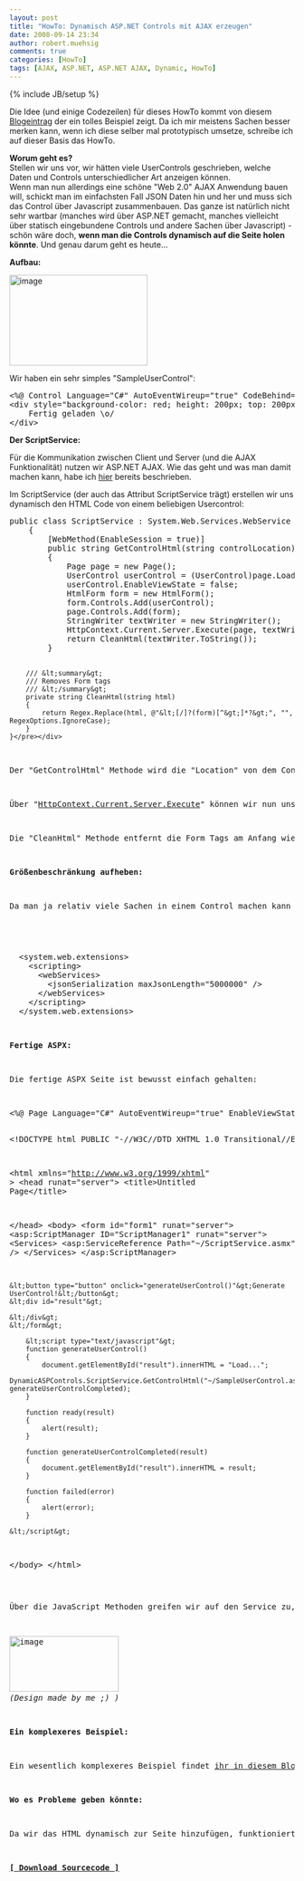 ```yaml
---
layout: post
title: "HowTo: Dynamisch ASP.NET Controls mit AJAX erzeugen"
date: 2008-09-14 23:34
author: robert.muehsig
comments: true
categories: [HowTo]
tags: [AJAX, ASP.NET, ASP.NET AJAX, Dynamic, HowTo]
---
```

{% include JB/setup %}
<p>Die Idee (und einige Codezeilen) für dieses HowTo kommt von diesem <a href="http://weblogs.asp.net/sanjeevagarwal/archive/2008/07/22/Dynamically-create-ASP.NET-user-control-using-ASP.NET-Ajax-and-Web-Service.aspx">Blogeintrag</a> der ein tolles Beispiel zeigt. Da ich mir meistens Sachen besser merken kann, wenn ich diese selber mal prototypisch umsetze, schreibe ich auf dieser Basis das HowTo.</p> <p><strong>Worum geht es?<br></strong>Stellen wir uns vor, wir hätten viele UserControls geschrieben, welche Daten und Controls unterschiedlicher Art anzeigen können. <br>Wenn man nun allerdings eine schöne "Web 2.0" AJAX Anwendung bauen will, schickt man im einfachsten Fall JSON Daten hin und her und muss sich das Control über Javascript zusammenbauen. Das ganze ist natürlich nicht sehr wartbar (manches wird über ASP.NET gemacht, manches vielleicht über statisch eingebundene Controls und andere Sachen über Javascript) - schön wäre doch, <strong>wenn man die Controls dynamisch auf die Seite holen könnte</strong>. Und genau darum geht es heute...</p> <p><strong>Aufbau:</strong></p> <p><a href="{{BASE_PATH}}/assets/wp-images/image540.png"><img style="border-right: 0px; border-top: 0px; border-left: 0px; border-bottom: 0px" height="160" alt="image" src="{{BASE_PATH}}/assets/wp-images/image-thumb518.png" width="244" border="0"></a> </p> <p>Wir haben ein sehr simples "SampleUserControl":</p> <div class="wlWriterSmartContent" id="scid:812469c5-0cb0-4c63-8c15-c81123a09de7:e7a4dbdb-94b6-4fd4-ad75-3f253f5147e3" style="padding-right: 0px; display: inline; padding-left: 0px; float: none; padding-bottom: 0px; margin: 0px; padding-top: 0px"><pre name="code" class="c#">&lt;%@ Control Language="C#" AutoEventWireup="true" CodeBehind="SampleUserControl.ascx.cs" Inherits="DynamicASPControls.SampleUserControl" %&gt;
&lt;div style="background-color: red; height: 200px; top: 200px"&gt;
    Fertig geladen \o/
&lt;/div&gt;</pre></div>
<p><strong>Der ScriptService:</strong></p>
<p>Für die Kommunikation zwischen Client und Server (und die AJAX Funktionalität) nutzen wir ASP.NET AJAX. Wie das geht und was man damit machen kann, habe ich <a href="{{BASE_PATH}}/artikel/howto-microsoft-aspnet-ajax-clientseitiger-aufruf-von-webmethoden/">hier</a> bereits beschrieben.</p>
<p>Im ScriptService (der auch das Attribut ScriptService trägt) erstellen wir uns dynamisch den HTML Code von einem beliebigen Usercontrol:</p>
<div class="wlWriterSmartContent" id="scid:812469c5-0cb0-4c63-8c15-c81123a09de7:73f11a0f-fca3-41fc-a6fe-d9304c39096b" style="padding-right: 0px; display: inline; padding-left: 0px; float: none; padding-bottom: 0px; margin: 0px; padding-top: 0px"><pre name="code" class="c#">public class ScriptService : System.Web.Services.WebService
    {
        [WebMethod(EnableSession = true)]
        public string GetControlHtml(string controlLocation)
        {
            Page page = new Page();
            UserControl userControl = (UserControl)page.LoadControl(controlLocation);
            userControl.EnableViewState = false;
            HtmlForm form = new HtmlForm();
            form.Controls.Add(userControl);
            page.Controls.Add(form);
            StringWriter textWriter = new StringWriter();
            HttpContext.Current.Server.Execute(page, textWriter, false);
            return CleanHtml(textWriter.ToString());
        }

        /// &lt;summary&gt;
        /// Removes Form tags
        /// &lt;/summary&gt;
        private string CleanHtml(string html)
        {
            return Regex.Replace(html, @"&lt;[/]?(form)[^&gt;]*?&gt;", "", RegexOptions.IgnoreCase);
        }
    }</pre></div>
<p>Der "GetControlHtml" Methode wird die "Location" von dem Control mitgeiteilt und jetzt bauen wir uns dynamisch eine "<a href="http://msdn.microsoft.com/en-us/library/system.web.ui.page.aspx">Page</a>" zusammen und fügen eine "<a href="http://msdn.microsoft.com/de-de/library/system.web.ui.htmlcontrols.htmlform.defaultbutton.aspx">HtmlForm</a>" dazu und hängen dort das geladene Control dran.</p>
<p>Über "<a href="http://msdn.microsoft.com/en-us/library/system.web.httpserverutility.execute.aspx">HttpContext.Current.Server.Execute</a>" können wir nun unseren fertigen HTML Code in ein String verwandeln.</p>
<p>Die "CleanHtml" Methode entfernt die Form Tags am Anfang wieder - sodass wir möglichst nur noch das original Control-HTML übrig haben.</p>
<p><strong>Größenbeschränkung aufheben:</strong></p>
<p>Da man ja relativ viele Sachen in einem Control machen kann und das daraus resultierende HTML recht groß werden kann, müssen wir <a href="http://msdn.microsoft.com/en-us/library/system.web.script.serialization.javascriptserializer.maxjsonlength.aspx">dies in der Web.Config erst freischalten</a>:</p>
<p>
<div class="wlWriterSmartContent" id="scid:812469c5-0cb0-4c63-8c15-c81123a09de7:ea39ae1b-f0cf-47e8-8659-8e7d0ef7814d" style="padding-right: 0px; display: inline; padding-left: 0px; float: none; padding-bottom: 0px; margin: 0px; padding-top: 0px"><pre name="code" class="c#">  &lt;system.web.extensions&gt;
    &lt;scripting&gt;
      &lt;webServices&gt;
        &lt;jsonSerialization maxJsonLength="5000000" /&gt;
      &lt;/webServices&gt;
    &lt;/scripting&gt;
  &lt;/system.web.extensions&gt;</pre></div></p>
<p><strong>Fertige ASPX:</strong></p>
<p>Die fertige ASPX Seite ist bewusst einfach gehalten:</p>
<div class="wlWriterSmartContent" id="scid:812469c5-0cb0-4c63-8c15-c81123a09de7:f7cc13f7-1941-43f9-9d5f-afa11300f334" style="padding-right: 0px; display: inline; padding-left: 0px; float: none; padding-bottom: 0px; margin: 0px; padding-top: 0px"><pre name="code" class="c#">&lt;%@ Page Language="C#" AutoEventWireup="true" EnableViewState="false" CodeBehind="Default.aspx.cs" Inherits="DynamicASPControls._Default" %&gt;

&lt;!DOCTYPE html PUBLIC "-//W3C//DTD XHTML 1.0 Transitional//EN" "http://www.w3.org/TR/xhtml1/DTD/xhtml1-transitional.dtd"&gt;

&lt;html xmlns="http://www.w3.org/1999/xhtml" &gt;
&lt;head runat="server"&gt;
    &lt;title&gt;Untitled Page&lt;/title&gt;
    
&lt;/head&gt;
&lt;body&gt;
    &lt;form id="form1" runat="server"&gt;
    &lt;asp:ScriptManager ID="ScriptManager1" runat="server"&gt;
        &lt;Services&gt;
            &lt;asp:ServiceReference Path="~/ScriptService.asmx" /&gt;
        &lt;/Services&gt;
    &lt;/asp:ScriptManager&gt;

    &lt;button type="button" onclick="generateUserControl()"&gt;Generate UserControl!&lt;/button&gt;
    &lt;div id="result"&gt;
       
    &lt;/div&gt;
    &lt;/form&gt;
    
        &lt;script type="text/javascript"&gt;       
        function generateUserControl()
        {
            document.getElementById("result").innerHTML = "Load...";
            DynamicASPControls.ScriptService.GetControlHtml("~/SampleUserControl.ascx", generateUserControlCompleted);
        }
    
        function ready(result)
        {
            alert(result);
        }
    
        function generateUserControlCompleted(result)
        {
            document.getElementById("result").innerHTML = result;
        }
        
        function failed(error)
        {
            alert(error);
        }
        
    &lt;/script&gt;
&lt;/body&gt;
&lt;/html&gt;
</pre></div>
<p>Über die JavaScript Methoden greifen wir auf den Service zu, welcher uns das HTML liefert. In der "generateUserControlCompleted" Methode schreiben wir das HTML nur noch in unser "result" div:</p>
<p><a href="{{BASE_PATH}}/assets/wp-images/image541.png"><img style="border-right: 0px; border-top: 0px; border-left: 0px; border-bottom: 0px" height="98" alt="image" src="{{BASE_PATH}}/assets/wp-images/image-thumb519.png" width="193" border="0"></a> <br><em>(Design made by me ;) )</em></p>
<p><strong>Ein komplexeres Beispiel:</strong></p>
<p>Ein wesentlich komplexeres Beispiel findet <a href="http://weblogs.asp.net/sanjeevagarwal/archive/2008/07/22/Dynamically-create-ASP.NET-user-control-using-ASP.NET-Ajax-and-Web-Service.aspx">ihr in diesem Blogpost</a>, sowie eine <a href="http://weblogs.asp.net/sanjeevagarwal/archive/2008/07/29/Dynamically-create-ASP.NET-user-control-using-JQuery-and-JSON-enabled-Ajax-Web-Service.aspx">jQuery Variante in diesem Blogpost</a>.</p>
<p><strong>Wo es Probleme geben könnte:</strong></p>
<p>Da wir das HTML dynamisch zur Seite hinzufügen, funktioniert sicherlich das Postback System von ASP.NET nicht (bzw. könnte ich es mir vorstellen, dass es da Probleme gibt) - für ein einfaches Control, welches ohne PostBacks entwickelt wurde, ist es aber sicherlich eine tolle Sache.</p>
<p><strong><a href="{{BASE_PATH}}/assets/files/democode/dynamicaspcontrols/dynamicaspcontrols.zip">[ Download Sourcecode ]</a></strong></p>
